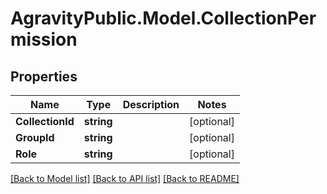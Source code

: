 
# AgravityPublic.Model.CollectionPermission

## Properties

Name | Type | Description | Notes
------------ | ------------- | ------------- | -------------
**CollectionId** | **string** |  | [optional] 
**GroupId** | **string** |  | [optional] 
**Role** | **string** |  | [optional] 

[[Back to Model list]](../README.md#documentation-for-models)
[[Back to API list]](../README.md#documentation-for-api-endpoints)
[[Back to README]](../README.md)

